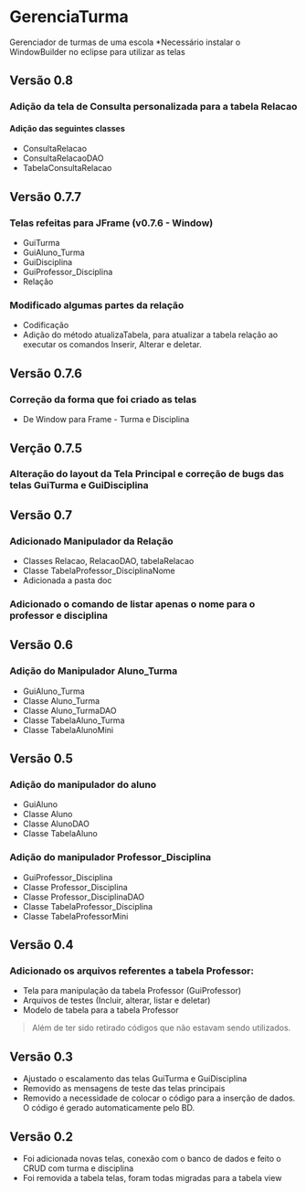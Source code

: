 # GerenciaTurma
Gerenciador de turmas de uma escola
*Necessário instalar o WindowBuilder no eclipse para utilizar as telas
## Versão 0.8
### Adição da tela de Consulta personalizada para a tabela Relacao
#### Adição das seguintes classes
- ConsultaRelacao
- ConsultaRelacaoDAO
- TabelaConsultaRelacao

## Versão 0.7.7

### Telas refeitas para JFrame (v0.7.6 - Window)
- GuiTurma
- GuiAluno_Turma
- GuiDisciplina
- GuiProfessor_Disciplina
- Relação

### Modificado algumas partes da relação
- Codificação
- Adição do método atualizaTabela, para atualizar a tabela relação ao executar os comandos Inserir, Alterar e deletar.

## Versão 0.7.6

### Correção da forma que foi criado as telas
- De Window para Frame - Turma e Disciplina

## Verção 0.7.5

### Alteração do layout da Tela Principal e correção de bugs das telas GuiTurma e GuiDisciplina

## Versão 0.7

### Adicionado Manipulador da Relação
- Classes Relacao, RelacaoDAO, tabelaRelacao
- Classe TabelaProfessor_DisciplinaNome
- Adicionada a pasta doc

### Adicionado o comando de listar apenas o nome para o professor e disciplina

## Versão 0.6

### Adição do Manipulador Aluno_Turma
- GuiAluno_Turma
- Classe Aluno_Turma
- Classe Aluno_TurmaDAO
- Classe TabelaAluno_Turma
- Classe TabelaAlunoMini

## Versão 0.5

### Adição do manipulador do aluno
- GuiAluno
- Classe Aluno
- Classe AlunoDAO
- Classe TabelaAluno

### Adição do manipulador Professor_Disciplina
- GuiProfessor_Disciplina
- Classe Professor_Disciplina
- Classe Professor_DisciplinaDAO
- Classe TabelaProfessor_Disciplina
- Classe TabelaProfessorMini

## Versão 0.4
### Adicionado os arquivos referentes a tabela Professor:
- Tela para manipulação da tabela Professor (GuiProfessor)
- Arquivos de testes (Incluir, alterar, listar e deletar)
- Modelo de tabela para a tabela Professor
> Além de ter sido retirado códigos que não estavam sendo utilizados.

## Versão 0.3
- Ajustado o escalamento das telas GuiTurma e GuiDisciplina
- Removido as mensagens de teste das telas principais
- Removido a necessidade de colocar o código para a inserção de dados. O código é gerado automaticamente pelo BD.

## Versão 0.2
- Foi adicionada novas telas, conexão com o banco de dados e feito o CRUD com turma e disciplina
- Foi removida a tabela telas, foram todas migradas para a tabela view
